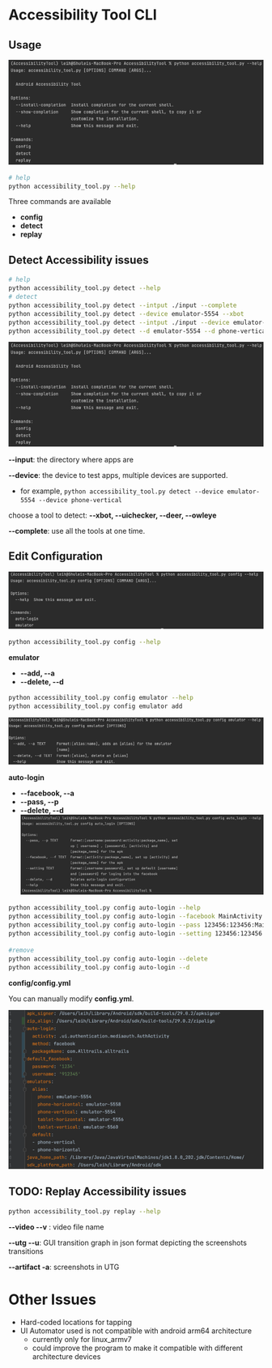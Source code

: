 # Accessibility Tool CLI

## Usage

![image-20220701214621933](./images/toolhelp.png)

```bash
# help
python accessibility_tool.py --help
```

Three commands are available

- **config**
- **detect**
- **replay**

## Detect Accessibility issues

```bash
# help
python accessibility_tool.py detect --help
# detect
python accessibility_tool.py detect --intput ./input --complete
python accessibility_tool.py detect --device emulator-5554 --xbot
python accessibility_tool.py detect --intput ./input --device emulator-5554 --xbot --uichecker
python accessibility_tool.py detect --d emulator-5554 --d phone-vertical --xbot --uichecker
```

![image-20220701212854343](./images/toolhelp.png)

**--input**: the directory where apps are

**--device**: the device to test apps, multiple devices are supported.

- for example, `python accessibility_tool.py detect --device emulator-5554 --device phone-vertical`

choose a tool to detect: **--xbot, --uichecker, --deer, --owleye**

**--complete**: use all the tools at one time.

## Edit Configuration

![image-20220701213555066](./images/confighelp.png)

```sh
python accessibility_tool.py config --help
```

**emulator**

- **--add, --a**
- **--delete, --d**

````sh
python accessibility_tool.py config emulator --help
python accessibility_tool.py config emulator add 
````

![image-20220701214506128](./images/emulatorhelp.png)

**auto-login**

- **--facebook, --a**
- **--pass, --p**
- **--delete, --d**
![img.png](images/autologin.png)

```sh
python accessibility_tool.py config auto-login --help
python accessibility_tool.py config auto-login --facebook MainActivity:package_name 
python accessibility_tool.py config auto-login --pass 123456:123456:MainActivity:package_name
python accessibility_tool.py config auto-login --setting 123456:123456 # default username and password for facebook

#remove
python accessibility_tool.py config auto-login --delete
python accessibility_tool.py config auto-login --d
```

**config/config.yml**

You can manually modify **config.yml**.

![img.png](images/config.png)

## TODO: Replay Accessibility issues

```bash
python accessibility_tool.py replay --help
```

**--video --v** : video file name

**--utg --u**: GUI transition graph in json format depicting the screenshots transitions

**--artifact -a**: screenshots in UTG

# Other Issues

- Hard-coded locations for tapping
- UI Automator used is not compatible with android arm64 architecture
  - currently only for linux_armv7
  - could improve the program to make it compatible with different architecture devices

